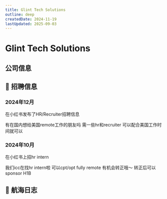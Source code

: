 ```yaml
---
title: Glint Tech Solutions
outline: deep
createdDate: 2024-11-19
lastUpdated: 2025-09-03
---
```


# Glint Tech Solutions

## 公司信息

<StaffingCompanyTable companyJsonFileName="glint-tech-solutions"/>

## 📢 招聘信息

### 2024年12月

在小红书发布了HR/Recruiter招聘信息

有在国内想给美国remote工作的朋友吗
需一些hr和recruiter
可以配合美国工作时间就可以

### 2024年10月

在小红书上招hr intern

我们icc在找hr intern啦
可以cpt/opt
fully remote 有机会转正哦～ 转正后可以sponsor H1B

## 🚢 航海日志

